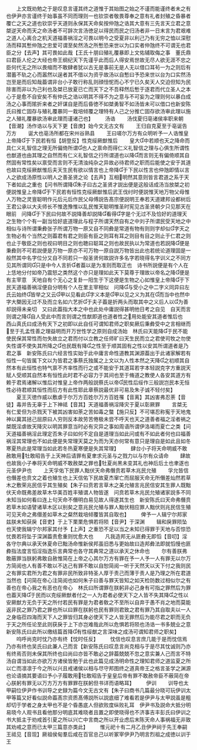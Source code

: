 <!-- { "loadSidebar": true } -->
　　上文既劝勉之于是叹息言谨其终之道惟于其始图之始之不谨而能谨终者未之有也伊尹亦言谨终于始事虽不同而理则一也钦崇者敬畏尊奉之意有礼者封殖之昏暴者覆亡之天之道也钦崇乎天道则永保其天命矣按仲虺之诰其大意有三先言天立君之意桀逆天命而天之命汤者不可辞次言汤徳足以得民而民之归汤者非一日末言为君艰难之道人心离合之机天道福善祸淫之可畏以明今之受夏非以利己乃有无穷之恤以深慰汤而释其慙仲虺之忠爱可谓至矣然汤之所慙恐来世以为口实者仲虺终不可谓无也君臣之分【去声】其可畏如此哉【王氏十朋曰殖礼覆暴即上文佑辅取侮之事　董氏鼎曰君臣人伦之大经也帝王纲纪天下先谨乎此而后人得安焉世故无尽人欲无涯不忠之臣何代无之所以畏缩而不敢肆者犹以古无是事前无是人无以借口耳茍一为之则后有潜蓄不轨之心而嚣然以逞者其不借以为资乎故汤以自慙曰予恐来世以台为口实然汤岂至是而后知哉葢谓非台小子敢行称乱则顔忸怩而心不宁已久矣天人交迫但知为民除害而非以为己利也及桀已放夏已亡而天下之不吾释然后慙于逐君而代立圣人之本心于是愈不自安矣不有仲氏之诰以明其不得不为之意与不可妄为之理则何以暴白成汤之心事而隂折来者之奸谋自是而后昏徳不如桀勇智不如汤皆未可以借口也新安陈氏曰推亡固存与殖礼覆暴同一栽培倾覆之理特有人己之分推亡固存欲汤审此理以施之人殖礼覆暴欲汤审此理而谨诸己也】
　　汤诰
　　汤伐夏归亳诸侯率职来朝【音潮】汤作诰以与天下更【音庚】始今文无古文有
　　王归自克夏至于亳诞告万方
　　诞大也亳汤所都在宋州谷熟县
　　王曰嗟尔万方有众明听予一人诰惟皇上帝降于下民若有恒【胡登反】性克绥厥猷惟后
　　皇大中若顺也天之降命而具仁义礼智信之理无所偏倚所谓也人之禀命而得仁义礼智信之理与心俱生所谓性也猷道也由其理之自然而有仁义礼智信之行所谓道也以降而言则无有偏倚顺其自然固有常性矣以禀受而言则不无清浊纯杂之异故必待君师之职而后能使之安于其道也故曰克绥厥猷惟后夫天生民有欲以情言也上帝降于下民以性言也仲虺即情以言人之欲成汤原性以明人之善圣贤之论【去声】互相明然其意则皆言君道之系于天下者如此之重也【问书所谓降朱子曰古之圣贤才説出便是这般话成汤当放桀之初便説惟皇上帝降于下民若有恒性克绥厥猷惟后武王伐纣时便説惟天地万物父母惟人万物之灵亶聪明作元后元后作民父母傅説告髙宗便説明王奉若天道建邦设都树后王君公承以大夫师长不惟逸豫惟以乱民惟天聪明惟圣时宪见古圣贤朝夕只见那天在眼前　问降于下民曰何故不説降善却説降看得字是个无过不及恰好的道理天之生物个个有一副当恰好底道理此与程子所谓天然自有之中刘子所谓民受天地之中相似与诗所谓秉彜张子所谓万物一原又自不同彜是常道有物有则则字却似字天之生物必有个当然之则葢君有君之则臣有臣之则耳有耳之则目有目之则止于仁君之则也止于敬臣之则也视曰明目之则也聴曰聪耳之则也故民执以为常道也若説降便是秉彜则不可若説便是万物一原亦不可万物一原自説万物皆出此也若统论道理固是一般然其中名字位分又自不同若只一般圣贤何故説许多名字若晓得名字训义之不同方见其所谓同只是中今人言折者葢以是为准则而取正也　诗书所説便是有个人在上恁地分付如帝乃震怒之类然这个亦只是理如此天下莫尊于理故以帝名之降便是有主宰意　天地自有个无心之复卦一阳生于下这便是生物之心如惟皇上帝降于下民天道福善祸淫便自分明有个人在里主宰相似　问降与受小之中二字义同异曰左氏云始终皆举之又云甲以见看此字义本是甲以见之义为其在而当中也然中字大槩因无过不及而立名如六艺折于夫子葢是折两头而取其中之义后人以为善却説得未亲切　又曰此葢指大本之中也此处中庸説得甚明他日考之自见　自天而言则谓之降自人受此中而言则谓之性猷即道也道者性之用处能安其道者惟后也　西山真氏曰成汤有天下之初即以此自任可谓知君师之职矣厥后秉彜受中之言相继而至于孔孟性善之理益明而开万世性学之原则自成汤始　林氏曰天能降于民不能使民保其常性而勿失故立之君而付以立教之任师旷曰天生民而立之君使司牧之勿使失性谓不使失其所降之也民既有降之性至于顺其固有之性以安其所谓道者是乃君之事　新安陈氏曰六经言性实始于此中庸言命性道教其渊源葢出于此诸家解若有恒性一句皆属下文以为皆君之事蔡氏独属之上文以为人性本然之天降之初顺其自然本有此恒性也特气禀不齐率性而行之或不能安于其道耳若字本轻説克字方重説天赋人受顺其自然本有恒性此时君不必容力于其间也至于脩道之教使人各安其道方有赖于君焉诸解以惟后对惟皇上帝作两般説蔡氏以帝民性后绥作三般説岂民本无恒性必待君顺其恒性而后方有此性耶此章蔡説最优非可易及朱子诚不轻付矣】
　　夏王灭徳作威以敷虐于尔万方百姓尔万方百姓罹【音离】其凶害弗忍荼【音徒】毒并告无辜于上下神祗【音其】天道福善祸淫降灾于夏以彰厥罪
　　言桀无有仁爱但为杀戮天下被其凶害如荼之苦如毒之螫【施只反】不可堪忍称寃于天地鬼神以冀其拯己屈原曰人穷则反本故劳苦倦极未尝不呼天也天之道善者福之淫者祸之桀既淫虐故天降灾以明其罪意当时必有灾异之事如周语所谓伊洛竭而夏亡之类【问天道福善祸淫此理定否朱子曰如何不定自是道理当如此问或有不如此者何也曰福善祸淫其常理也不如此便是失常理天莫之为而为天亦何常有意只是理自是如此且如冬寒夏热此是常理当如此若冬热夏寒便是失其常理】
　　肆台小子将天命明威不敢赦敢用牡敢昭告于上天神后请罪有夏聿求元圣与之戮力以与尔有众请命
　　肆故也故我小子奉将天命明威不敢赦桀之罪也牡夏尚黑未变其礼也神后后土也聿遂也元圣伊尹也
　　上天孚佑下民罪人黜伏天命弗僭贲若草木兆民允殖
　　孚允皆信也僭差也贲文之着也殖生也上天信佑下民故夏杰窜亡而屈服天命无所僭差灿然若草木之敷荣兆民信乎其生殖矣【朱子曰贲若言草木之美允殖言兆民信安其生罪人既黜伏天命既弗差故草木华美百姓丰殖谓人物皆遂　问贲若草木兆民允殖诸家説多不同未知当如何看曰连上句天命不僭明白易见故人得遂其生也　新安陈氏曰天命弗僭贲若草木如语譬诸草木区以别矣之意兆民允殖与罪人黜伏相应罪人黜伏则兆民信生殖可见天命之弗僣差如草木之粲然栽培倾覆皆其自取也】
　　俾予一人辑宁尔邦家兹朕未知获戾【音吏】于上下栗栗危惧若将陨【音尹】于深渊
　　辑和戾罪陨坠也天使我辑宁尔邦家其付予【上声】之重恐不足以当之未知已得罪于天地与否惊恐忧畏若将坠于深渊葢责愈重则忧愈大也
　　凡我造邦无从匪彜无即慆【音叨】淫各守尔典以承天休夏命已黜汤命惟新侯邦虽旧悉与更始故曰造邦彜法即就慆慢也匪彜指法度言慆淫指逸乐言典常也各守其典常之道以承天之休命也
　　尔有善朕弗敢蔽罪当朕躬弗敢自赦惟简在上帝之心其尔万方有罪在予一人予一人有罪无以尔万方简阅也人有善不敢以不达己有罪不敢以自恕简阅一听于天然天以天下付之我则民之有罪实君所为君之有罪非民所致非特圣人厚于责己而薄于责人是乃理之所在君道当然也【问简在帝心注简阅也如何朱子曰善与罪天皆知之如天检防数过相似尔之有善也在帝心我之有恶也在帝心　林氏曰所谓罪在朕躬非必己身有可指之罪然后为罪也葢天降于民而以克绥厥猷者付之一人为君者必使天下之人皆不失其降之性以安厥猷方无负于天之所付若民有罪是为君者敎之不至所以自弃于愚不肖之地而莫能返非民之罪乃君之罪也所以曰罪在朕躬也民有罪则君致之君有罪乃其自取夫以一人之身临莅四海而天下人之罪皆归其身必使天下之人皆无罪然后为能尽君之职而无负于天之所任论至此则获戾于上下亦岂难哉此所以危惧若将陨也汤诰一书多兢业之意　新安陈氏曰此所以缴结篇首降有性绥猷之言深味之成汤可谓知君师之职矣】
　　呜呼尚克时忱乃亦有终【忱时任反】
　　忱信也叹息言庶几能于是而忱信焉乃亦有终也吴氏曰此兼人己而言【新安陈氏曰叹息言尚克相与于是尽其忱诚则乃亦有终焉否则未保其所终也曰尚曰亦皆不敢必之辞葢兢兢不忽之意实兼人己而言不特汤自谓当如此亦欲万方诸侯皆勉于此也此篇见成汤明命性之理知君师之道监夏之所以亡而凛凛于今之所以兴且戒诸侯以相与尽守邦图终之道真帝王之格言圣学之渊源也论语摘其要语曰予小子履敢用牡敢昭告于皇皇后帝有罪不敢赦帝臣不蔽简在帝心朕躬有罪无以万方万方有罪罪在朕躬但书详而语略耳】
　　伊训
　　训导也太甲嗣位伊尹作书训导之史録为篇今文无古文有【朱子曰商书几篇最分晓可玩伊训太甲等篇又好看似説命葢髙宗资质髙傅説所以説底细了难看若是伊尹与太甲説虽是粗却切于学者之身太甲也不是个昏愚底人但欲败度纵败礼耳　伊尹书及説命大抵分明易晓今人观书且看他那分明底其难晓者且置之即使晓得也不济事吉丰彭氏曰伊训之书大抵主于劝戒首引夏之所以兴亡中言商之所以开业虑后末陈天命人事祸福无非致其劝戒之意而已太甲三篇意亦类此】
　　惟元祀十有二月乙丑伊尹祠于先王奉嗣王祗见【音现】厥祖侯甸羣后咸在百官总己以听冢宰伊尹乃明言烈祖之成徳以训于王

